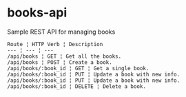 # books-api
Sample REST API for managing books

	Route ¦ HTTP Verb ¦ Description
    --- ¦ --- ¦ ---
	/api/books ¦ GET ¦ Get all the books.
	/api/books ¦ POST ¦ Create a book.
	/api/books/:book_id ¦ GET ¦ Get a single book.
	/api/books/:book_id ¦ PUT ¦ Update a book with new info.
	/api/books/:book_id ¦ PUT ¦ Update a book with new info.
	/api/books/:book_id ¦ DELETE ¦ Delete a book.
